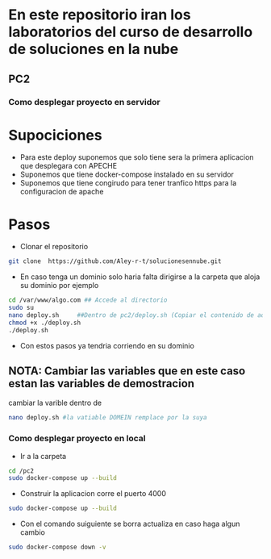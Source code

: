 # En este repositorio iran los laboratorios del curso de desarrollo de soluciones en la nube
## PC2


### Como desplegar proyecto en servidor
# Supociciones
- Para este deploy suponemos que solo tiene sera la primera aplicacion que desplegara con APECHE
- Suponemos que tiene docker-compose instalado en su servidor
- Suponemos que tiene congirudo para tener tranfico https para la configuracion de apache 

# Pasos
- Clonar el repositorio
```bash
git clone  https://github.com/Aley-r-t/solucionesennube.git
```
- En caso tenga un dominio solo haria falta dirigirse a la carpeta que aloja su dominio por ejemplo 
```bash
cd /var/www/algo.com ## Accede al directorio
sudo su
nano deploy.sh     ##Dentro de pc2/deploy.sh (Copiar el contenido de aqui)
chmod +x ./deploy.sh
./deploy.sh
```
- Con estos pasos ya tendria corriendo en su dominio 
## NOTA: Cambiar las variables que en este caso estan las variables de demostracion
cambiar la varible dentro de 
```bash
nano deploy.sh #la vatiable DOMEIN remplace por la suya
```
### Como desplegar proyecto en local
- Ir a la carpeta 
```bash
cd /pc2 
sudo docker-compose up --build 
```

- Construir la aplicacion corre el puerto 4000
```bash
sudo docker-compose up --build 
```

- Con el comando suiguiente se borra actualiza en caso haga algun cambio
```bash
sudo docker-compose down -v 
```